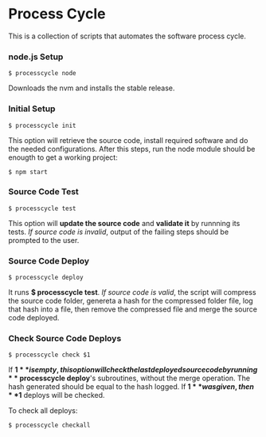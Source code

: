 # Process Cycle

This is a collection of scripts that automates the software process cycle.

### node.js Setup

    $ processcycle node

Downloads the nvm and installs the stable release.

### Initial Setup

    $ processcycle init

This option will retrieve the source code, install required software and do the needed configurations.
After this steps, run the node module should be enougth to get a working project:

    $ npm start

### Source Code Test

    $ processcycle test

This option will **update the source code** and **validate it** by runnning its tests. 
*If source code is invalid*, output of the failing steps should be prompted to the user.

### Source Code Deploy

    $ processcycle deploy

It runs **$ processcycle test**. *If source code is valid*, the script will compress the 
source code folder, genereta a hash for the compressed folder file, log that hash into a
file, then remove the compressed file and merge the source code deployed.

### Check Source Code Deploys

    $ processcycle check $1

If **$1** is empty, this option will check the last deployed source code by running **$ processcycle deploy**'s
subroutines, without the merge operation. The hash generated should be equal to the hash logged. If **$1** was 
given, then **$1** deploys will be checked.

To check all deploys:

    $ processcycle checkall
